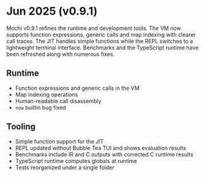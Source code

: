 # Jun 2025 (v0.9.1)

Mochi v0.9.1 refines the runtime and development tools. The VM now supports
function expressions, generic calls and map indexing with clearer call
traces. The JIT handles simple functions while the REPL switches to a
lightweight terminal interface. Benchmarks and the TypeScript runtime have
been refreshed along with numerous fixes.

## Runtime

- Function expressions and generic calls in the VM
- Map indexing operations
- Human-readable call disassembly
- `now` builtin bug fixed

## Tooling

- Simple function support for the JIT
- REPL updated without Bubble Tea TUI and shows evaluation results
- Benchmarks include IR and C outputs with corrected C runtime results
- TypeScript runtime computes globals at runtime
- Tests reorganized under a single folder

